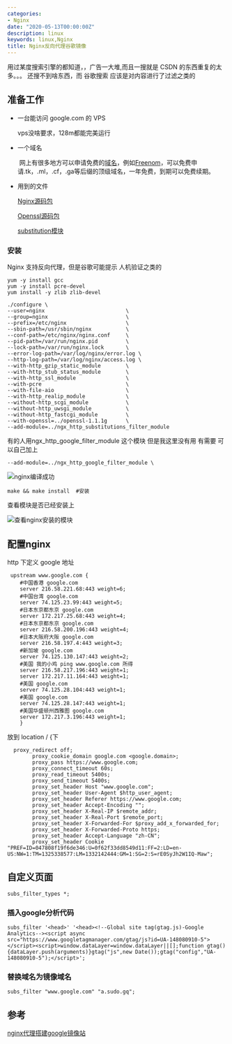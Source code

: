 ```yaml
---
categories: 
- Nginx
date: "2020-05-13T00:00:00Z"
description: linux
keywords: linux,Nginx
title: Nginx反向代理谷歌镜像
---
```


用过某度搜索引擎的都知道，，广告一大堆,而且一搜就是  CSDN 的东西重复的太多。。。 还搜不到啥东西，而 谷歌搜索 应该是对内容进行了过滤之类的

<!--more-->

## 准备工作

- 一台能访问 google.com 的 VPS  

  vps没啥要求，128m都能完美运行

- 一个域名

  ​    网上有很多地方可以申请免费的[域名](http://www.freenom.com/)，例如[Freenom](http://www.freenom.com/)，可以免费申请.tk，.ml，.cf，.ga等后缀的顶级域名，一年免费，到期可以免费续期。

- 用到的文件

   [Nginx源码包](http://nginx.org/download/nginx-1.17.9.tar.gz)

  [Openssl源码包](https://www.openssl.org/source/openssl-1.1.1g.tar.gz)

  [substitution模块](https://github.com/yaoweibin/ngx_http_substitutions_filter_module/archive/master.zip)

### 安装

 Nginx 支持反向代理，但是谷歌可能提示 人机验证之类的 

```
yum -y install gcc
yum -y install pcre-devel
yum install -y zlib zlib-devel
```

```
./configure \
--user=nginx                          \
--group=nginx                         \
--prefix=/etc/nginx                   \
--sbin-path=/usr/sbin/nginx           \
--conf-path=/etc/nginx/nginx.conf     \
--pid-path=/var/run/nginx.pid         \
--lock-path=/var/run/nginx.lock       \
--error-log-path=/var/log/nginx/error.log \
--http-log-path=/var/log/nginx/access.log \
--with-http_gzip_static_module        \
--with-http_stub_status_module        \
--with-http_ssl_module                \
--with-pcre                           \
--with-file-aio                       \
--with-http_realip_module             \
--without-http_scgi_module            \
--without-http_uwsgi_module           \
--without-http_fastcgi_module         \
--with-openssl=../openssl-1.1.1g      \
--add-module=../ngx_http_substitutions_filter_module 
```

有的人用ngx_http_google_filter_module 这个模块 但是我这里没有用 有需要 可以自己加上

```
--add-module=../ngx_http_google_filter_module \
```

![nginx编译成功](https://i.inderiva.eu.org/nginx/nginx-proxy-build.webp)

```
make && make install  #安装
```

查看模块是否已经安装上

![查看nginx安装的模块](https://i.inderiva.eu.org/nginx/nginx-proxy-version.webp)

## 配置nginx

http 下定义 google 地址

```
 upstream www.google.com {
    #中国香港 google.com
    server 216.58.221.68:443 weight=6;
    #中国台湾 google.com
    server 74.125.23.99:443 weight=5;
    #日本东京都东京 google.com
    server 172.217.25.68:443 weight=4;
    #日本东京都东京 google.com
    server 216.58.200.196:443 weight=4;
    #日本大阪府大阪 google.com
    server 216.58.197.4:443 weight=3;
    #新加坡 google.com
    server 74.125.130.147:443 weight=2;
    #美国 我的小鸡 ping www.google.com 所得
    server 216.58.217.196:443 weight=1;
    server 172.217.11.164:443 weight=1;
    #美国 google.com
    server 74.125.28.104:443 weight=1;
    #美国 google.com
    server 74.125.28.147:443 weight=1;
    #美国华盛顿州西雅图 google.com
    server 172.217.3.196:443 weight=1;
    }

```

放到  location / {下

```
  proxy_redirect off;
        proxy_cookie_domain google.com <google.domain>;
        proxy_pass https://www.google.com;
        proxy_connect_timeout 60s;
        proxy_read_timeout 5400s;
        proxy_send_timeout 5400s;
        proxy_set_header Host "www.google.com";
        proxy_set_header User-Agent $http_user_agent;
        proxy_set_header Referer https://www.google.com;
        proxy_set_header Accept-Encoding "";
        proxy_set_header X-Real-IP $remote_addr;
        proxy_set_header X-Real-Port $remote_port;
        proxy_set_header X-Forwarded-For $proxy_add_x_forwarded_for;
        proxy_set_header X-Forwarded-Proto https;
        proxy_set_header Accept-Language "zh-CN";
        proxy_set_header Cookie "PREF=ID=047808f19f6de346:U=0f62f33dd8549d11:FF=2:LD=en-US:NW=1:TM=1325338577:LM=1332142444:GM=1:SG=2:S=rE0SyJh2W1IQ-Maw";
```

## 自定义页面

```
subs_filter_types *;
```

### 插入google分析代码
```
subs_filter '<head>' '<head><!--Global site tag(gtag.js)-Google Analytics--><script async src="https://www.googletagmanager.com/gtag/js?id=UA-148080910-5"></script><script>window.dataLayer=window.dataLayer||[];function gtag(){dataLayer.push(arguments)}gtag("js",new Date());gtag("config","UA-148080910-5");</script>';
```

### 替换域名为镜像域名
```
subs_filter "www.google.com" "a.sudo.gq";
```

## 参考

[nginx代理搭建google镜像站](http://blog.niostack.com/posts/b3c3715a/)